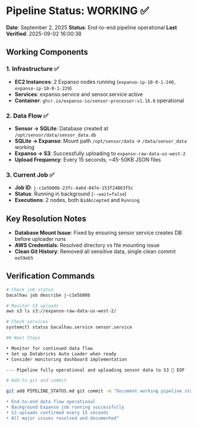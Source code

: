 # Pipeline Status: WORKING ✅

**Date**: September 2, 2025
**Status**: End-to-end pipeline operational
**Last Verified**: 2025-09-02 16:00:38

## Working Components

### 1. Infrastructure ✅
- **EC2 Instances**: 2 Expanso nodes running (`expanso-ip-10-0-1-240`, `expanso-ip-10-0-1-229`)
- **Services**: expanso.service and sensor.service active
- **Container**: `ghcr.io/expanso-io/sensor-processor:v1.16.0` operational

### 2. Data Flow ✅
- **Sensor → SQLite**: Database created at `/opt/sensor/data/sensor_data.db`
- **SQLite → Expanso**: Mount path `/opt/sensor/data` → `/data/sensor_data` working
- **Expanso → S3**: Successfully uploading to `expanso-raw-data-us-west-2`
- **Upload Frequency**: Every 15 seconds, ~45-50KB JSON files

### 3. Current Job ✅
- **Job ID**: `j-c1e5b00b-23fc-4a6d-847e-153f24863f5c`
- **Status**: Running in background (`--wait=false`)
- **Executions**: 2 nodes, both `BidAccepted` and `Running`

## Key Resolution Notes
- **Database Mount Issue**: Fixed by ensuring sensor service creates DB before uploader runs
- **AWS Credentials**: Resolved directory vs file mounting issue
- **Clean Git History**: Removed all sensitive data, single clean commit `ee59eb5`

## Verification Commands
```bash
# Check job status
bacalhau job describe j-c1e5b00b

# Monitor S3 uploads
aws s3 ls s3://expanso-raw-data-us-west-2/

# Check services
systemctl status bacalhau.service sensor.service

## Next Steps

• Monitor for continued data flow
• Set up Databricks Auto Loader when ready
• Consider monitoring dashboard implementation

--- Pipeline fully operational and uploading sensor data to S3 🎉 EOF

# Add to git and commit

git add PIPELINE_STATUS.md git commit -m "Document working pipeline status

• End-to-end data flow operational
• Background Expanso job running successfully
• S3 uploads confirmed every 15 seconds
• All major issues resolved and documented"
